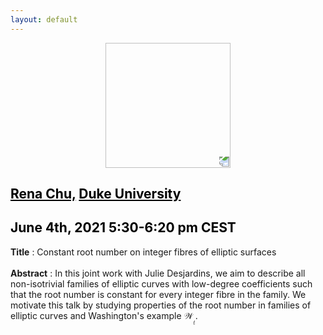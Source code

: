 ```yaml
---
layout: default
---
```


<p align="center">
  <img width="200" height="200" style="transform: rotate(0.5turn);" src="https://upload.wikimedia.org/wikipedia/commons/1/18/Rational_points_of_bounded_height_outside_the_27_lines_on_Clebsch%27s_diagonal_cubic_surface.png">
</p>

## <a href="https://scholars.duke.edu/person/rena.chu" style="color:black">Rena Chu,</a> <a href="https://duke.edu/" style="color:black">Duke University</a>
## <c style="color:black">June 4th, 2021  5:30-6:20 pm CEST</c>

<b>Title</b> : Constant root number on integer fibres of elliptic surfaces
<br>
<br>
<b>Abstract</b> :  In this joint work with Julie Desjardins, we aim to describe all non-isotrivial families of elliptic curves with low-degree coefficients such that the root number is constant for every integer fibre in the family. We motivate this talk by studying properties of the root number in families of elliptic curves and Washington's example &#x1d4b2;<math><munder><mi></mi><mi>t</mi></math>.

